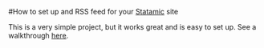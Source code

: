 #How to set up and RSS feed for your [Statamic](http://statamic.com) site

This is a very simple project, but it works great and is easy to set up. See a walkthrough [here](http://birchtree.me/Tutorials/statamic-rss).